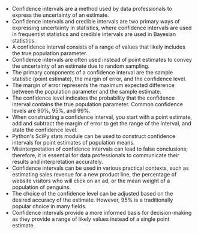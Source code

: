* Confidence intervals are a method used by data professionals to express the uncertainty of an estimate.
* Confidence intervals and credible intervals are two primary ways of expressing uncertainty in statistics, where confidence intervals are used in frequentist statistics and credible intervals are used in Bayesian statistics.
* A confidence interval consists of a range of values that likely includes the true population parameter.
* Confidence intervals are often used instead of point estimates to convey the uncertainty of an estimate due to random sampling.
* The primary components of a confidence interval are the sample statistic (point estimate), the margin of error, and the confidence level.
* The margin of error represents the maximum expected difference between the population parameter and the sample estimate.
* The confidence level indicates the probability that the confidence interval contains the true population parameter. Common confidence levels are 90%, 95%, and 99%.
* When constructing a confidence interval, you start with a point estimate, add and subtract the margin of error to get the range of the interval, and state the confidence level.
* Python's SciPy stats module can be used to construct confidence intervals for point estimates of population means.
* Misinterpretation of confidence intervals can lead to false conclusions; therefore, it is essential for data professionals to communicate their results and interpretation accurately.
* Confidence intervals can be used in various practical contexts, such as estimating sales revenue for a new product line, the percentage of website visitors who will click on an ad, or the mean weight of a population of penguins.
* The choice of the confidence level can be adjusted based on the desired accuracy of the estimate. However, 95% is a traditionally popular choice in many fields.
* Confidence intervals provide a more informed basis for decision-making as they provide a range of likely values instead of a single point estimate.